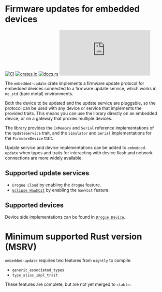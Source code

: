 # Firmware updates for embedded devices

[![CI](https://github.com/drogue-iot/embedded-update/actions/workflows/ci.yaml/badge.svg)](https://github.com/drogue-iot/embedded-update/actions/workflows/ci.yaml)
[![crates.io](https://img.shields.io/crates/v/embedded-update.svg)](https://crates.io/crates/embedded-update)
[![docs.rs](https://docs.rs/embedded-update/badge.svg)](https://docs.rs/embedded-update)
[![Matrix](https://img.shields.io/matrix/drogue-iot:matrix.org)](https://matrix.to/#/#drogue-iot:matrix.org)

The `embedded-update` crate implements a firmware update protocol for embedded devices connected to a firmware update service, which works in `no_std` (bare metal) environments.

Both the device to be updated and the update service are pluggable, so the protocol can be used with any device or service that implements the provided traits. This means you can use the library directly on an embedded device, or on a gateway that proxies multiple devices.

The library provides the `InMemory` and `Serial` reference implementations of the `UpdateService` trait, and the `Simulator` and `Serial` implementations for the `FirmwareDevice` trait.

Update service and device implementations can be added to `embedded-update` when types and traits for interacting with device flash and network connections are more widely available.

## Supported update services

* [`Drogue Cloud`](https://github.com/drogue-iot/drogue-ajour) by enabling the `drogue` feature.
* [`Eclipse Hawkbit`](https://www.eclipse.org/hawkbit/) by enabling the `hawkbit` feature.

## Supported devices

Device side implementations can be found in [`Drogue Device`](https://github.com/drogue-iot/drogue-device). 

# Minimum supported Rust version (MSRV)

`embedded-update` requires two features from `nightly` to compile:

* `generic_associated_types`
* `type_alias_impl_trait`

These features are complete, but are not yet merged to `stable`.
